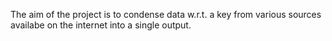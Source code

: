 The aim of the project is to condense data w.r.t. a key from various sources availabe on the internet into a single output.
